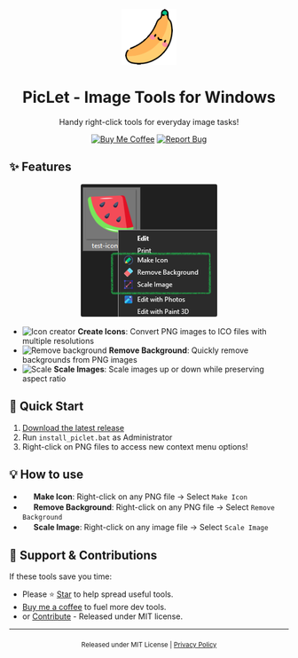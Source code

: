 [//]: # (Constants)
[privacy-link]: ./PRIVACY.md
[coffee-link]: https://buymeacoffee.com/spark88
[issues-link]: ../../issues
[releases-link]: ../../releases/latest

<div align="center">

<img src="res/imgs/banana_nobg.png" width=100>

# PicLet - Image Tools for Windows

Handy right-click tools for everyday image tasks!

[![Buy Me Coffee](https://img.shields.io/badge/Buy%20Me-☕%20Coffee-green?logo=buy-me-a-coffee&logoColor=white)][coffee-link] 
[![Report Bug](https://img.shields.io/badge/Report-🐞%20Bug-red?logo=github&logoColor=white)][issues-link]

</div>

## ✨ Features

<div align="center">
<img src="res/imgs/menu.png" style="border: 1px solid #eee; border-radius: 4px; max-width: 500px;" alt="PicLet Menu">
</div>

- <img src="src/icons/makeicon.ico" width="16" height="16" alt="Icon creator"> **Create Icons**: Convert PNG images to ICO files with multiple resolutions
- <img src="src/icons/removebg.ico" width="16" height="16" alt="Remove background"> **Remove Background**: Quickly remove backgrounds from PNG images
- <img src="src/icons/rescale.ico" width="16" height="16" alt="Scale"> **Scale Images**: Scale images up or down while preserving aspect ratio

## 🚀 Quick Start
1. [Download the latest release][releases-link]
2. Run `install_piclet.bat` as Administrator
3. Right-click on PNG files to access new context menu options!

## 💡 How to use
- <img src="src/icons/makeicon.ico" width="16" height="16"> **Make Icon**: Right-click on any PNG file → Select `Make Icon`
- <img src="src/icons/removebg.ico" width="16" height="16"> **Remove Background**: Right-click on any PNG file → Select `Remove Background`
- <img src="src/icons/rescale.ico" width="16" height="16"> **Scale Image**: Right-click on any image file → Select `Scale Image`

## 🌱 Support & Contributions
If these tools save you time:
- Please ⭐ <a href="../../stargazers" target="_blank">Star</a> to help spread useful tools.
- <a href="[coffee-link]" target="_blank">Buy me a coffee</a> to fuel more dev tools.
- or <a href="../../fork" target="_blank">Contribute</a> - Released under MIT license.

---
<div align="center">
<sub>Released under MIT License | <a href="[privacy-link]">Privacy Policy</a></sub>
</div>